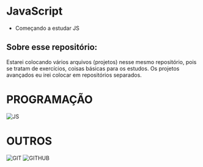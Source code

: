 # JavaScript
 * Começando a estudar JS
## Sobre esse repositório:
 Estarei colocando vários arquivos (projetos) nesse mesmo repositório, pois se tratam de exercícios, coisas básicas para os estudos.
 Os projetos avançados eu irei colocar em repositórios separados.
 
 # PROGRAMAÇÃO
 ![JS](https://i.ibb.co/b1f2MYy/javascript.png)
 
 # OUTROS
![GIT](https://i.ibb.co/cNJmzHT/Git-Icon-1788-C.png)
![GITHUB](https://i.ibb.co/7WfKFyM/github2.png)
